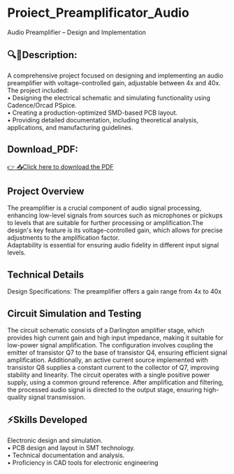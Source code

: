 # Proiect_Preamplificator_Audio
Audio Preamplifier – Design and Implementation
## 🔍📖Description: 

 A comprehensive project focused on designing and implementing an audio preamplifier with voltage-controlled gain, adjustable between 4x and 40x. The project included:  
 • Designing the electrical schematic and simulating functionality using Cadence/Orcad PSpice.  
 • Creating a production-optimized SMD-based PCB layout.  
 • Providing detailed documentation, including theoretical analysis, applications, and manufacturing guidelines.

## Download_PDF:
[👉 📥Click here to download the PDF](https://github.com/TeodoraEnache/Proiect_Preamplificator_Audio/blob/main/Enache_Teodora_Preamplificator_Audio.pdf)

## Project Overview
 The preamplifier is a crucial component of audio signal processing, enhancing low-level signals from sources such as microphones or pickups to levels that are suitable for further processing or amplification.The design's key feature is its voltage-controlled gain, which allows for precise adjustments to the amplification factor.  
 Adaptability is essential for ensuring audio fidelity in different input signal levels.

 ## Technical Details  
 Design Specifications: The preamplifier offers a gain range from 4x to 40x
 ## Circuit Simulation and Testing
 
 The circuit schematic consists of a Darlington amplifier stage, which provides high current gain and high input impedance, making it suitable for low-power signal amplification. The configuration involves coupling the emitter of transistor Q7 to the base of transistor Q4, ensuring efficient signal amplification. Additionally, an active current source implemented with transistor Q8 supplies a constant current to the collector of Q7, improving stability and linearity. The circuit operates with a single positive power supply, using a common ground reference. After amplification and filtering, the processed audio signal is directed to the output stage, ensuring high-quality signal transmission.

## ⚡Skills Developed

Electronic design and simulation.  
• PCB design and layout in SMT technology.  
• Technical documentation and analysis.  
• Proficiency in CAD tools for electronic engineering
